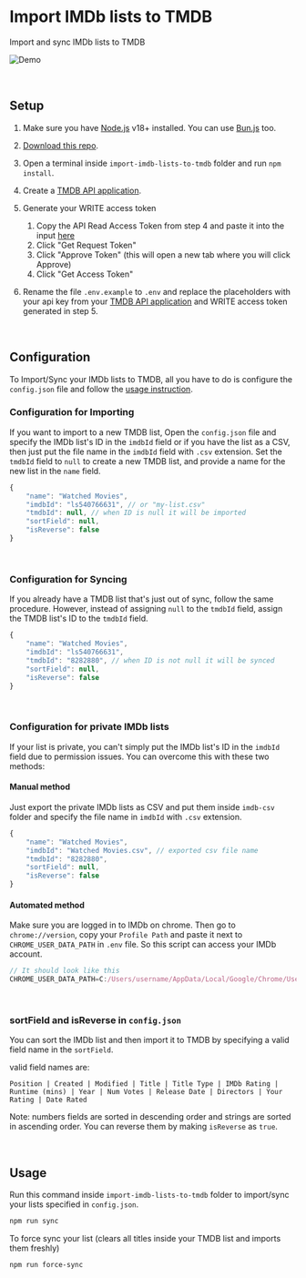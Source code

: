 # Import IMDb lists to TMDB

Import and sync IMDb lists to TMDB

![Demo](https://raw.githubusercontent.com/Tetrax-10/import-imdb-lists-to-tmdb/main/assets/demo.gif)

</br>

## Setup

1. Make sure you have [Node.js](https://nodejs.org/) v18+ installed. You can use [Bun.js](https://bun.sh/) too.

2. [Download this repo](https://github.com/Tetrax-10/import-imdb-lists-to-tmdb/archive/refs/heads/main.zip).

3. Open a terminal inside `import-imdb-lists-to-tmdb` folder and run `npm install`.

4. Create a [TMDB API application](https://www.themoviedb.org/settings/api).

5. Generate your WRITE access token
    1. Copy the API Read Access Token from step 4 and paste it into the input [here](http://dev.travisbell.com/play/v4_auth.html)
    2. Click "Get Request Token"
    3. Click "Approve Token" (this will open a new tab where you will click Approve)
    4. Click "Get Access Token"

6. Rename the file `.env.example` to `.env` and replace the placeholders with your api key from your [TMDB API application](https://www.themoviedb.org/settings/api) and WRITE access token generated in step 5.

</br>

## Configuration

To Import/Sync your IMDb lists to TMDB, all you have to do is configure the `config.json` file and follow the [usage instruction](#usage).

### Configuration for Importing

If you want to import to a new TMDB list, Open the `config.json` file and specify the IMDb list's ID in the `imdbId` field or if you have the list as a CSV, then just put the file name in the `imdbId` field with `.csv` extension. Set the `tmdbId` field to `null` to create a new TMDB list, and provide a name for the new list in the `name` field.

```js
{
    "name": "Watched Movies",
    "imdbId": "ls540766631", // or "my-list.csv"
    "tmdbId": null, // when ID is null it will be imported
    "sortField": null,
    "isReverse": false
}
```

</br>

### Configuration for Syncing

If you already have a TMDB list that's just out of sync, follow the same procedure. However, instead of assigning `null` to the `tmdbId` field, assign the TMDB list's ID to the `tmdbId` field.

```js
{
    "name": "Watched Movies",
    "imdbId": "ls540766631",
    "tmdbId": "8282880", // when ID is not null it will be synced
    "sortField": null,
    "isReverse": false
}
```

</br>

### Configuration for private IMDb lists

If your list is private, you can't simply put the IMDb list's ID in the `imdbId` field due to permission issues. You can overcome this with these two methods:

#### Manual method

Just export the private IMDb lists as CSV and put them inside `imdb-csv` folder and specify the file name in `imdbId` with `.csv` extension.

```js
{
    "name": "Watched Movies",
    "imdbId": "Watched Movies.csv", // exported csv file name
    "tmdbId": "8282880",
    "sortField": null,
    "isReverse": false
}
```

#### Automated method

Make sure you are logged in to IMDb on chrome. Then go to `chrome://version`, copy your `Profile Path` and paste it next to `CHROME_USER_DATA_PATH` in `.env` file. So this script can access your IMDb account.

```js
// It should look like this
CHROME_USER_DATA_PATH=C:/Users/username/AppData/Local/Google/Chrome/User Data
```

</br>

### sortField and isReverse in `config.json`

You can sort the IMDb list and then import it to TMDB by specifying a valid field name in the `sortField`.

valid field names are:

```
Position | Created | Modified | Title | Title Type | IMDb Rating | Runtime (mins) | Year | Num Votes | Release Date | Directors | Your Rating | Date Rated
```

Note: numbers fields are sorted in descending order and strings are sorted in ascending order. You can reverse them by making `isReverse` as `true`.

</br>

## Usage

Run this command inside `import-imdb-lists-to-tmdb` folder to import/sync your lists specified in `config.json`.

```sh
npm run sync
```

To force sync your list (clears all titles inside your TMDB list and imports them freshly)

```sh
npm run force-sync
```
